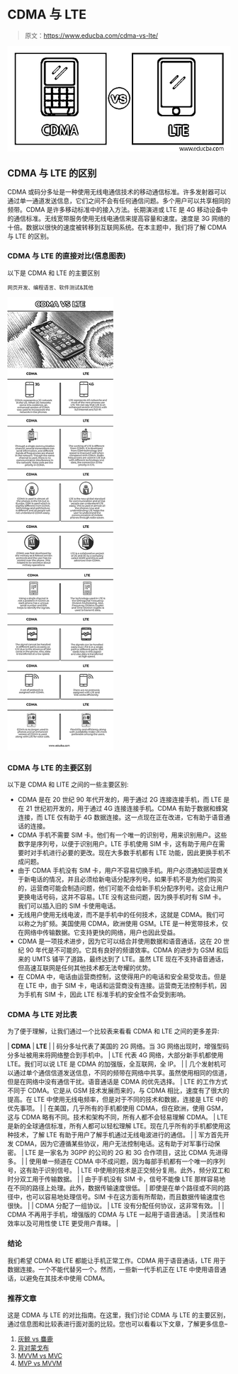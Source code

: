 # CDMA 与 LTE

> 原文：<https://www.educba.com/cdma-vs-lte/>

![CDMA-VS-LTE](img/c4329460b2e4566630b2cdb7ea5edbec.png)



## CDMA 与 LTE 的区别

CDMA 或码分多址是一种使用无线电通信技术的移动通信标准。许多发射器可以通过单一通道发送信息，它们之间不会有任何通信问题。多个用户可以共享相同的频带。CDMA 是许多移动标准中的接入方法。长期演进或 LTE 是 4G 移动设备中的通信标准。无线宽带服务使用无线电通信来提高容量和速度。速度是 3G 网络的十倍。数据以很快的速度被转移到互联网系统。在本主题中，我们将了解 CDMA 与 LTE 的区别。

### CDMA 与 LTE 的直接对比(信息图表)

以下是 CDMA 和 LTE 的主要区别

<small>网页开发、编程语言、软件测试&其他</small>

![CDMA VS LTE info](img/559b7b347ba0cf22e001ee29d910aa8f.png)



### CDMA 与 LTE 的主要区别

以下是 CDMA 和 LITE 之间的一些主要区别:

*   CDMA 是在 20 世纪 90 年代开发的，用于通过 2G 连接连接手机，而 LTE 是在 21 世纪初开发的，用于通过 4G 连接连接手机。CDMA 有助于数据和蜂窝连接，而 LTE 仅有助于 4G 数据连接。这一点现在正在改进，它有助于语音通话的连接。
*   CDMA 手机不需要 SIM 卡。他们有一个唯一的识别号，用来识别用户。这些数字是序列号，以便于识别用户。LTE 手机使用 SIM 卡，这有助于用户在需要时对手机进行必要的更改。现在大多数手机都有 LTE 功能，因此更换手机不成问题。
*   由于 CDMA 手机没有 SIM 卡，用户不容易切换手机。用户必须通知运营商关于新电话的情况，并且必须给新电话分配序列号。如果手机不是为他们购买的，运营商可能会制造问题，他们可能不会给新手机分配序列号。这会让用户更换电话号码，这并不容易。LTE 没有这些问题，因为换手机时有 SIM 卡。我们可以插入旧的 SIM 卡使用电话。
*   无线用户使用无线电波，而不是手机中的任何技术，这就是 CDMA。我们可以称之为扩频。美国使用 CDMA，欧洲使用 GSM。LTE 是一种宽带技术，仅在网络中传输数据。它支持更快的网络，用户也因此受益。
*   CDMA 是一项技术进步，因为它可以结合并使用数据和语音通话，这在 20 世纪 90 年代是不可能的。它具有良好的频谱效率。CDMA 的进步为 GSM 和后来的 UMTS 铺平了道路，最终达到了 LTE。虽然 LTE 现在不支持语音通话，但高速互联网是任何其他技术都无法夸耀的优势。
*   在 CDMA 中，电话由运营商控制，这使得用户的电话和安全易受攻击。但是在 LTE 中，由于 SIM 卡，电话和运营商没有连接。运营商无法控制手机，因为手机有 SIM 卡，因此 LTE 标准手机的安全性不会受到影响。

### CDMA 与 LTE 对比表

为了便于理解，让我们通过一个比较表来看看 CDMA 和 LTE 之间的更多差异:

| **CDMA** | **LTE** |
| 码分多址代表了美国的 2G 网络。当 3G 网络出现时，增强型码分多址被用来将网络整合到手机中。 | LTE 代表 4G 网络，大部分新手机都使用 LTE。我们可以说 LTE 是 CDMA 的加强版，全互联网，全 IP。 |
| 几个发射机可以通过单个通信信道发送信息，不同的频带在网络中共享。虽然使用相同的信道，但是在网络中没有通信干扰。语音通话是 CDMA 的优先选择。 | LTE 的工作方式不同于 CDMA。它是从 GSM 技术发展而来的，与 CDMA 相比，速度有了很大的提高。在 LTE 中使用无线电频率，但是对于不同的技术和数据，连接是 LTE 中的优先事项。 |
| 在美国，几乎所有的手机都使用 CDMA，但在欧洲，使用 GSM，这与 CDMA 略有不同。技术和架构不同，所有人都不会轻易理解 CDMA。 | LTE 是新的全球通信标准，所有人都可以轻松理解 LTE。现在几乎所有的手机都使用这种技术，了解 LTE 有助于用户了解手机通过无线电波进行的通信。 |
| 军方首先开发 CDMA，因为它遵循某些协议，用户无法控制电话。这有助于对军事行动保密。 | LTE 是一家名为 3GPP 的公司的 2G 和 3G 合作项目，这比 CDMA 先进得多。 |
| 使用单一频道在 CDMA 中不成问题，因为每部手机都有一个唯一的序列号，这有助于识别信号。 | LTE 中使用的技术是正交频分复用。此外，频分双工和时分双工用于传输数据。 |
| 由于手机没有 SIM 卡，信号不能像 LTE 那样容易地在不同的路径上处理。此外，数据传输速度很低。 | 即使是在单个路径或不同的路径中，也可以容易地处理信号。SIM 卡在这方面有所帮助，而且数据传输速度也很快。 |
| CDMA 分配了一组协议。 | LTE 没有分配任何协议，这非常有效。 |
| CDMA 不再用于手机，增强版的 CDMA 与 LTE 一起用于语音通话。 | 灵活性和效率以及可用性使 LTE 更受用户青睐。 |

### 结论

我们希望 CDMA 和 LTE 都能让手机正常工作。CDMA 用于语音通话，LTE 用于数据连接。一个不能代替另一个。然而，一些新一代手机正在 LTE 中使用语音通话，以避免在其技术中使用 CDMA。

### 推荐文章

这是 CDMA 与 LTE 的对比指南。在这里，我们讨论 CDMA 与 LTE 的主要区别，通过信息图和比较表进行面对面的比较。您也可以看看以下文章，了解更多信息–

1.  [灰鲸 vs 麋鹿](https://www.educba.com/graylog-vs-elk/)
2.  [背对蒙戈布](https://www.educba.com/redis-vs-mongodb/)
3.  [MVVM vs MVC](https://www.educba.com/mvvm-vs-mvc/)
4.  [MVP vs MVVM](https://www.educba.com/mvp-vs-mvvm/)





